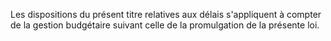 Les dispositions du présent titre relatives aux délais s'appliquent à compter de la gestion budgétaire suivant celle de la promulgation de la présente loi.